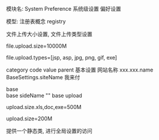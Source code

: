 模块名: System Preference 系统级设置 偏好设置

模型: 注册表概念 registry

文件上传大小设置, 文件上传类型设置

file.upload.size=10000M

file.upload.types=[jsp, asp, jpg, png, gif, exe]

category code value parent
基本设置 网站名称  xxx.xxx.name
BaseSettings.siteName 我来付  


base    
base sideName ""
base upload  

upload.size.xls,doc,exe=500M

upload.size=200M



提供一个静态类, 进行全局设置的访问


